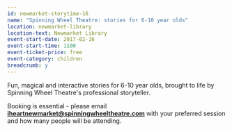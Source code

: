```yaml
---
id: newmarket-storytime-16
name: "Spinning Wheel Theatre: stories for 6-10 year olds"
location: newmarket-library
location-text: Newmarket Library
event-start-date: 2017-02-16
event-start-time: 1100
event-ticket-price: free
event-category: children
breadcrumb: y
---
```


Fun, magical and interactive stories for 6-10 year olds, brought to life by Spinning Wheel Theatre's professional storyteller.

Booking is essential - please email **iheartnewmarket@spinningwheeltheatre.com** with your preferred session and how many people will be attending.
